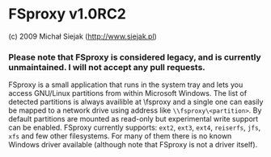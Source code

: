 # FSproxy v1.0RC2
(c) 2009 Michał Siejak (http://www.siejak.pl)

### Please note that FSproxy is considered legacy, and is currently unmaintained. I will not accept any pull requests.

FSproxy is a small application that runs in the system tray and lets you access GNU/Linux partitions from within Microsoft Windows. The list of detected partitions is always availible at \\fsproxy and a single one can easily be mapped to a network drive using address like `\\fsproxy\<partition>`. By default partitions are mounted as read-only but experimental write support can be enabled. FSproxy currently supports: `ext2`, `ext3`, `ext4`, `reiserfs`, `jfs`, `xfs` and few other filesystems. For many of them there is no known Windows driver available (although note that FSproxy is not a driver itself).
